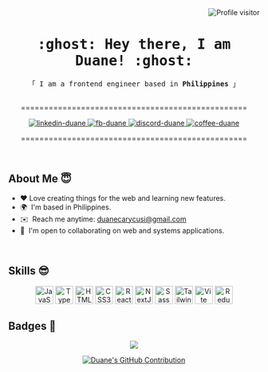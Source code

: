 <!-- <a href="https://www.github.com/bouncydragon" target="_blank" rel="noreferrer"><img
src="https://img.shields.io/github/followers/bouncydragon?logo=github&style=for-the-badge&color=ec4899&labelColor=27272a" align="left"/></a> -->

<a href="https://komarev.com/ghpvc/?username=bouncydragon">
  <img align="right" src="https://komarev.com/ghpvc/?username=bouncydragon&label=Visitors&color=0e75b6&style=flat" alt="Profile visitor" />
</a>
<br />

<h1 align="center">
  <samp>:ghost: Hey there, I am 
    <b>Duane! :ghost:</b>
  </samp>
</h1>

<p align="center"> 
  <samp>
    「 I am a frontend engineer based in <b>Philippines</b> 」
    <br>
    <br>
  </samp>
</p>

<p align="center"> ================================================= </p>
<p align="center">
 <a href="https://linkedin.com/in/duanecarycusi" target="_blank">
  <img src="https://img.shields.io/badge/LinkedIn-0077B5?style=for-the-badge&logo=linkedin&logoColor=white" alt="linkedin-duane"/>
 </a>
 <a href="https://m.me/bouncydragon" target="_blank">
  <img src="https://img.shields.io/badge/Facebook-1877F2?style=for-the-badge&logo=facebook&logoColor=white" alt="fb-duane"  />
  </a>
    <a href="https://discord.com/users/bouncydragon#0006" target="_blank">
  <img src="https://img.shields.io/badge/Discord-5865F2?style=for-the-badge&logo=discord&logoColor=white" alt="discord-duane"/>
 </a>
  <a href="https://www.buymeacoffee.com/duanecusi" target="_blank">
  <img src="https://img.shields.io/badge/Buy_Me_A_Coffee-FFDD00?style=for-the-badge&logo=buy-me-a-coffee&logoColor=black" alt="coffee-duane"/>
 </a>

</p>
<p align="center"> ================================================= </p>
<br />


<!-- About Section -->
## About Me 😇

* ❤️  Love creating things for the web and learning new features.
* 🌍  I'm based in Philippines.
* ✉️  Reach me anytime: [duanecarycusi@gmail.com](mailto:duanecarycusi@gmail.com)
* 🤝  I'm open to collaborating on web and systems applications.

<br />

## Skills 😎

<p align="center">
<a href="https://developer.mozilla.org/en-US/docs/Web/JavaScript" target="_blank" rel="noreferrer"><img src="https://raw.githubusercontent.com/danielcranney/readme-generator/main/public/icons/skills/javascript-colored.svg" width="36" height="36" alt="JavaScript" /></a>
<a href="https://www.typescriptlang.org/" target="_blank" rel="noreferrer"><img src="https://raw.githubusercontent.com/danielcranney/readme-generator/main/public/icons/skills/typescript-colored.svg" width="36" height="36" alt="TypeScript" /></a>
<a href="https://developer.mozilla.org/en-US/docs/Glossary/HTML5" target="_blank" rel="noreferrer"><img src="https://raw.githubusercontent.com/danielcranney/readme-generator/main/public/icons/skills/html5-colored.svg" width="36" height="36" alt="HTML5" /></a>
<a href="https://www.w3.org/TR/CSS/#css" target="_blank" rel="noreferrer"><img src="https://raw.githubusercontent.com/danielcranney/readme-generator/main/public/icons/skills/css3-colored.svg" width="36" height="36" alt="CSS3" /></a>
<a href="https://reactjs.org/" target="_blank" rel="noreferrer"><img src="https://raw.githubusercontent.com/danielcranney/readme-generator/main/public/icons/skills/react-colored.svg" width="36" height="36" alt="React" /></a>
<a href="https://nextjs.org/docs" target="_blank" rel="noreferrer"><img src="https://raw.githubusercontent.com/danielcranney/readme-generator/main/public/icons/skills/nextjs-colored.svg" width="36" height="36" alt="NextJs" /></a>
<a href="https://sass-lang.com/" target="_blank" rel="noreferrer"><img src="https://raw.githubusercontent.com/danielcranney/readme-generator/main/public/icons/skills/sass-colored.svg" width="36" height="36" alt="Sass" /></a>
<a href="https://tailwindcss.com/" target="_blank" rel="noreferrer"><img src="https://raw.githubusercontent.com/danielcranney/readme-generator/main/public/icons/skills/tailwindcss-colored.svg" width="36" height="36" alt="TailwindCSS" /></a>
<a href="https://vitejs.dev/" target="_blank" rel="noreferrer"><img src="https://raw.githubusercontent.com/danielcranney/readme-generator/main/public/icons/skills/vite-colored.svg" width="36" height="36" alt="Vite" /></a>
<a href="https://redux.js.org/" target="_blank" rel="noreferrer"><img src="https://raw.githubusercontent.com/danielcranney/readme-generator/main/public/icons/skills/redux-colored.svg" width="36" height="36" alt="Redux" /></a>
</p>

## Badges 💯

<p align="center">
  <a href="http://www.github.com/bouncydragon"><img src="https://github-readme-streak-stats.herokuapp.com/?user=bouncydragon&stroke=ffffff&background=27272a&ring=ec4899&fire=ec4899&currStreakNum=ffffff&currStreakLabel=ec4899&sideNums=ffffff&sideLabels=ffffff&dates=ffffff&hide_border=true" />
  </a>
</p>

<p align="center">
  <a href="https://github.com/bouncydragon">
    <img src="https://github-profile-summary-cards.vercel.app/api/cards/profile-details?username=bouncydragon&theme=radical" alt="Duane's GitHub Contribution"/>
  </a>
</p>

